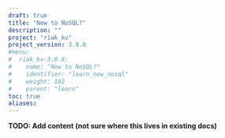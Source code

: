```yaml
---
draft: true
title: "New to NoSQL?"
description: ""
project: "riak_kv"
project_version: 3.0.8
#menu:
#  riak_kv-3.0.8:
#    name: "New to NoSQL?"
#    identifier: "learn_new_nosql"
#    weight: 102
#    parent: "learn"
toc: true
aliases:
---
```


**TODO: Add content (not sure where this lives in existing docs)**

